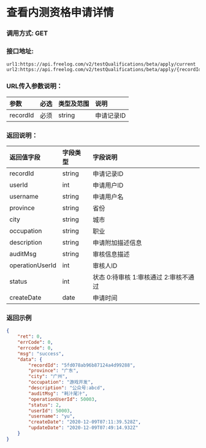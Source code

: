 # 查看内测资格申请详情



### 调用方式: GET



### 接口地址:

```
url1:https://api.freelog.com/v2/testQualifications/beta/apply/current
url2:https://api.freelog.com/v2/testQualifications/beta/apply/{recordId}
```



### URL传入参数说明：

| 参数 | 必选 | 类型及范围 | 说明 |
| :--- | :--- | :--- | :--- |
| recordId | 必须 | string  | 申请记录ID |



### 返回说明：

| 返回值字段 | 字段类型 | 字段说明 |
| :--- | :--- | :--- |
| recordId | string |  申请记录ID |
| userId | int | 申请用户ID |
| username | string | 申请用户名 |
| province | string | 省份 |
| city | string | 城市 |
| occupation | string | 职业 |
| description | string | 申请附加描述信息 |
| auditMsg | string | 审核信息描述 |
| operationUserId | int | 审核人ID |
| status | int | 状态  0:待审核 1:审核通过 2:审核不通过 |
| createDate | date | 申请时间 |



### 返回示例

```json
{
	"ret": 0,
	"errCode": 0,
	"errcode": 0,
	"msg": "success",
	"data": {
		"recordId": "5fd078ab96b87124a4d99288",
		"province": "广东",
		"city": "广州",
		"occupation": "游戏开发",
		"description": "公众号:abcd",
		"auditMsg": "耗汁尾汁",
		"operationUserId": 50003,
		"status": 2,
		"userId": 50003,
		"username": "yu",
		"createDate": "2020-12-09T07:11:39.528Z",
		"updateDate": "2020-12-09T07:49:14.932Z"
	}
}
```



